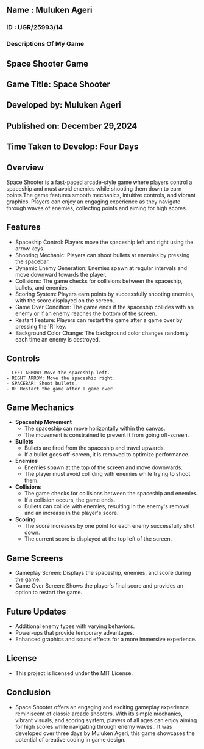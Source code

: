 ## Name : Muluken Ageri
### ID : UGR/25993/14
### Descriptions Of My Game
 ## Space Shooter Game
 ## Game Title: Space Shooter
 ## Developed by: Muluken Ageri
 ## Published on: December 29,2024
 ## Time Taken to Develop: Four Days

## Overview

Space Shooter is a fast-paced arcade-style game where players control a spaceship and must avoid enemies while shooting them down to earn points.The game features smooth mechanics, intuitive controls, and vibrant graphics. Players can enjoy an engaging experience as they navigate through waves of enemies, collecting points and aiming for high scores.

## Features

 - Spaceship Control: Players move the spaceship left and right using the arrow keys.
 - Shooting Mechanic: Players can shoot bullets at enemies by pressing the spacebar.
- Dynamic Enemy Generation: Enemies spawn at regular intervals and move downward towards the player.
- Collisions: The game checks for collisions between the spaceship, bullets, and enemies.
- Scoring System: Players earn points by successfully shooting enemies, with the score displayed on the screen.
- Game Over Condition: The game ends if the spaceship collides with an enemy or if an enemy reaches the bottom of the screen.
- Restart Feature: Players can restart the game after a game over by pressing the 'R' key.
- Background Color Change: The background color changes randomly each time an enemy is destroyed.
  
## Controls

    - LEFT ARROW: Move the spaceship left.
    - RIGHT ARROW: Move the spaceship right.
    - SPACEBAR: Shoot bullets.
    - R: Restart the game after a game over.
  
## Game Mechanics

  - **Spaceship Movement**
     - The spaceship can move horizontally within the canvas.
     - The movement is constrained to prevent it from going off-screen.
  - **Bullets**
     - Bullets are fired from the spaceship and travel upwards.
     - If a bullet goes off-screen, it is removed to optimize performance.
  - **Enemies**
     - Enemies spawn at the top of the screen and move downwards.
     - The player must avoid colliding with enemies while trying to shoot them.
  - **Collisions**
     - The game checks for collisions between the spaceship and enemies.
     - If a collision occurs, the game ends.
     - Bullets can collide with enemies, resulting in the enemy's removal and an increase in the player's score.
  - **Scoring**
     - The score increases by one point for each enemy successfully shot down.
     - The current score is displayed at the top left of the screen.

## Game Screens

- Gameplay Screen: Displays the spaceship, enemies, and score during the game.
- Game Over Screen: Shows the player's final score and provides an option to restart the game.
  
## Future Updates
- Additional enemy types with varying behaviors.
- Power-ups that provide temporary advantages.
- Enhanced graphics and sound effects for a more immersive experience.
  
## License

- This project is licensed under the MIT License.

## Conclusion

- Space Shooter offers an engaging and exciting gameplay experience reminiscent of classic arcade shooters. With its simple mechanics, vibrant visuals, and scoring system, players of all ages can enjoy aiming for high scores while navigating through enemy waves.. It was developed over three days by Muluken Ageri, this game showcases the potential of creative coding in game design.